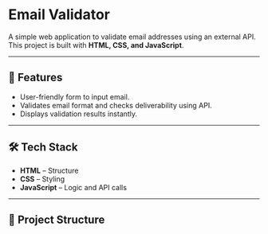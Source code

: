 # Email Validator

A simple web application to validate email addresses using an external API.  
This project is built with **HTML, CSS, and JavaScript**.

---

## 🚀 Features
- User-friendly form to input email.
- Validates email format and checks deliverability using API.
- Displays validation results instantly.

---

## 🛠️ Tech Stack
- **HTML** – Structure
- **CSS** – Styling
- **JavaScript** – Logic and API calls

---

## 📂 Project Structure
